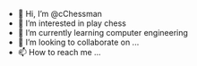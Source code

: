 - 👋 Hi, I’m @cChessman
- 👀 I’m interested in play chess
- 🌱 I’m currently learning computer engineering
- 💞️ I’m looking to collaborate on ...
- 📫 How to reach me ...

<!---
cChessman/cChessman is a ✨ special ✨ repository because its `README.md` (this file) appears on your GitHub profile.
You can click the Preview link to take a look at your changes.
--->
